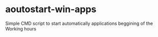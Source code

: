 # aoutostart-win-apps
Simple CMD script to start automatically applications beggining of the Working hours
